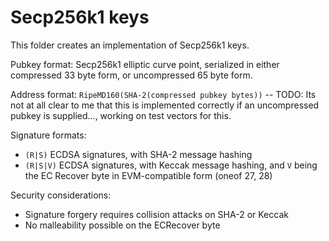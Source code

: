 # Secp256k1 keys

This folder creates an implementation of Secp256k1 keys.

Pubkey format: Secp256k1 elliptic curve point, serialized in either compressed 33 byte form, or uncompressed 65 byte form.

Address format: `RipeMD160(SHA-2(compressed pubkey bytes))` -- TODO: Its not at all clear to me that this is implemented correctly if an uncompressed pubkey is supplied..., working on test vectors for this.

Signature formats:

* `(R|S)` ECDSA signatures, with SHA-2 message hashing
* `(R|S|V)` ECDSA signatures, with Keccak message hashing, and `V` being the EC Recover byte in EVM-compatible form (oneof 27, 28)

Security considerations:

- Signature forgery requires collision attacks on SHA-2 or Keccak
- No malleability possible on the ECRecover byte
